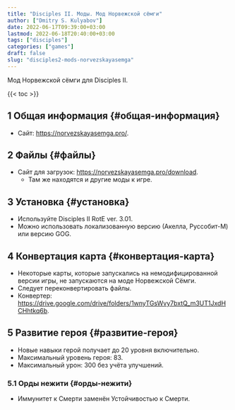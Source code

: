 ```yaml
---
title: "Disciples II. Моды. Мод Норвежской сёмги"
author: ["Dmitry S. Kulyabov"]
date: 2022-06-17T09:39:00+03:00
lastmod: 2022-06-18T20:40:00+03:00
tags: ["disciples"]
categories: ["games"]
draft: false
slug: "disciples2-mods-norvezskayasemga"
---
```


Мод Норвежской сёмги для Disciples II.

<!--more-->

{{< toc >}}


## <span class="section-num">1</span> Общая информация {#общая-информация}

-   Сайт: <https://norvezskayasemga.pro/>.


## <span class="section-num">2</span> Файлы {#файлы}

-   Сайт для загрузок: <https://norvezskayasemga.pro/download>.
    -   Там же находятся и другие моды к игре.


## <span class="section-num">3</span> Установка {#установка}

-   Используйте Disciples II RotE ver. 3.01.
-   Можно использовать локализованную версию (Акелла, Руссобит-М) или версию GOG.


## <span class="section-num">4</span> Конвертация карта {#конвертация-карта}

-   Некоторые карты, которые запускались на немодифицированной версии игры, не запускаются на моде Норвежской Сёмги.
-   Следует переконвертировать файлы.
-   Конвертер: <https://drive.google.com/drive/folders/1wnyTGsWvy7bxtQ_m3UT1JxdHCHhtkq6b>.


## <span class="section-num">5</span> Развитие героя {#развитие-героя}

-   Новые навыки герой получает до 20 уровня включительно.
-   Максимальный уровень героя: 83.
-   Максимальный урон: 300 без учёта улучшений.


### <span class="section-num">5.1</span> Орды нежити {#орды-нежити}

-   Иммунитет к Смерти заменён Устойчивостью к Смерти.
